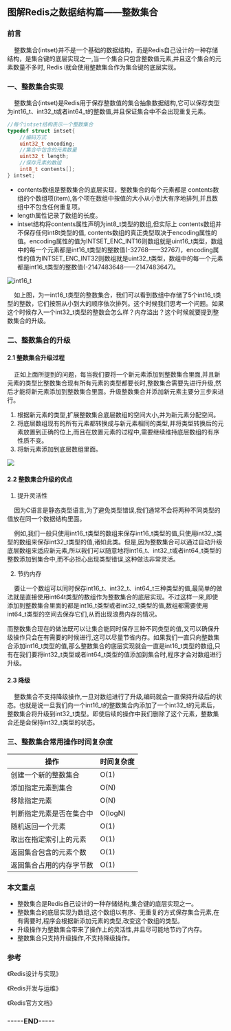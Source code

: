 ## 图解Redis之数据结构篇——整数集合

### 前言

&nbsp;&nbsp;&nbsp;&nbsp;整数集合(intset)并不是一个基础的数据结构，而是Redis自己设计的一种存储结构，是集合键的底层实现之一,当一个集合只包含整数值元素,并且这个集合的元素数量不多时, Redis i就会使用整数集合作为集合键的底层实现。	

### 一、整数集合实现

&nbsp;&nbsp;&nbsp;&nbsp;整数集合(intset)是Redis用于保存整数值的集合抽象数据结构,它可以保存类型为int16_t、int32_t或者int64_t的整数值,并且保证集合中不会出现重复元素。	

```c
//每个intset结构表示一个整数集合
typedef struct intset{
    //编码方式
    uint32_t encoding;
    //集合中包含的元素数量
    uint32_t length;
    //保存元素的数组
    int8_t contents[];
} intset;
```

* contents数组是整数集合的底层实现，整数集合的每个元素都是 contents数组的个数组项(item),各个项在数组中按值的大小从小到大有序地排列,并且数组中不包含任何重复项。
* length属性记录了数组的长度。 
* intset结构将contents属性声明为int8_t类型的数组,但实际上 contents数组并不保存任何int8t类型的值, contents数组的真正类型取决于encoding属性的值。encoding属性的值为INTSET_ENC_INT16则数组就是uint16_t类型，数组中的每一个元素都是int16_t类型的整数值(-32768——32767)，encoding属性的值为INTSET_ENC_INT32则数组就是uint32_t类型，数组中的每一个元素都是int16_t类型的整数值(-2147483648——2147483647)。

![int16_t](https://hunter-image.oss-cn-beijing.aliyuncs.com/redis/intset/int16_t%E7%B1%BB%E5%9E%8B%E7%9A%84%E6%95%B4%E6%95%B0%E9%9B%86%E5%90%88.png)

&nbsp;&nbsp;&nbsp;&nbsp;如上图，为一int16_t类型的整数集合，我们可以看到数组中存储了5个int16_t类型的整数，它们按照从小到大的顺序依次排列。这个时候我们思考一个问题。如果这个时候存入一个int32_t类型的整数会怎么样？内存溢出？这个时候就要提到整数集合的升级。	

### 二、整数集合的升级

#### 2.1 整数集合升级过程

&nbsp;&nbsp;&nbsp;&nbsp;正如上面所提到的问题，每当我们要将一个新元素添加到整数集合里面,并且新元素的类型比整数集合现有所有元素的类型都要长时,整数集合需要先进行升级,然后才能将新元素添加到整数集合里面。升级整数集合并添加新元素主要分三步来进行。

1. 根据新元素的类型,扩展整数集合底层数组的空间大小,并为新元素分配空间。
2. 将底层数组现有的所有元素都转换成与新元素相同的类型,并将类型转换后的元素放置到正确的位上,而且在放置元素的过程中,需要继续维持底层数组的有序性质不变。
3. 将新元素添加到底层数组里面。

![](https://hunter-image.oss-cn-beijing.aliyuncs.com/redis/intset/%E6%95%B4%E6%95%B0%E9%9B%86%E5%90%88%E7%9A%84%E5%8D%87%E7%BA%A7%20.png)

#### 2.2 整数集合升级的优点

1. 提升灵活性

&nbsp;&nbsp;&nbsp;&nbsp;因为C语言是静态类型语言,为了避免类型错误,我们通常不会将两种不同类型的值放在同一个数据结构里面。

&nbsp;&nbsp;&nbsp;&nbsp;例如,我们一般只使用int16_t类型的数组来保存int16_t类型的值,只使用int32_t类型的数组来保存int32_t类型的值,诸如此类。但是,因为整数集合可以通过自动升级底层数组来适应新元素,所以我们可以随意地将int16_t、int32_t或者int64_t类型的整数添加到集合中,而不必担心出现类型错误,这种做法非常灵活。

2. 节约内存

&nbsp;&nbsp;&nbsp;&nbsp;要让一个数组可以同时保存int16_t、int32_t、int64_t三种类型的值,最简单的做法就是直接使用int64t类型的数组作为整数集合的底层实现。不过这样一来,即使添加到整数集合里面的都是int16_t类型或者int32_t类型的值,数组都需要使用int64_t类型的空间去保存它们,从而出现浪费内存的情况。

而整数集合现在的做法既可以让集合能同时保存三种不同类型的值,又可以确保升级操作只会在有需要的时候进行,这可以尽量节省内存。如果我们一直只向整数集合添加int16_t类型的值,那么整数集合的底层实现就会一直是int16_t类型的数组,只有在我们要将int32_t类型或者int64_t类型的值添加到集合时,程序才会对数组进行升级。

#### 2.3 降级

&nbsp;&nbsp;&nbsp;&nbsp;整数集合不支持降级操作,一旦对数组进行了升级,编码就会一直保持升级后的状态。也就是说一旦我们向一个int16_t的整数集合内添加了一个int32_t的元素后，整数集合将升级到int32_t类型。即使后续的操作中我们删除了这个元素，整数集合还是会保持int32_t类型的状态。

### 三、整数集合常用操作时间复杂度

| 操作                     | 时间复杂度 |
| ------------------------ | ---------- |
| 创建一个新的整数集合     | O(1)       |
| 添加指定元素到集合       | O(N)       |
| 移除指定元素             | O(N)       |
| 判断指定元素是否在集合中 | O(logN)    |
| 随机返回一个元素         | O(1)       |
| 取出在指定索引上的元素   | O(1)       |
| 返回集合包含的元素个数   | O(1)       |
| 返回集合占用的内存字节数 | O(1)       |

### 本文重点

* 整数集合是Redis自己设计的一种存储结构,集合键的底层实现之一。
* 整数集合的底层实现为数组,这个数组以有序、无重复的方式保存集合元素,在有需要时,程序会根据新添加元素的类型,改变这个数组的类型。
* 升级操作为整数集合带来了操作上的灵活性,并且尽可能地节约了内存。
* 整数集合只支持升级操作,不支持降级操作。

### 参考

《Redis设计与实现》

《Redis开发与运维》

《Redis官方文档》



### -----END-----

